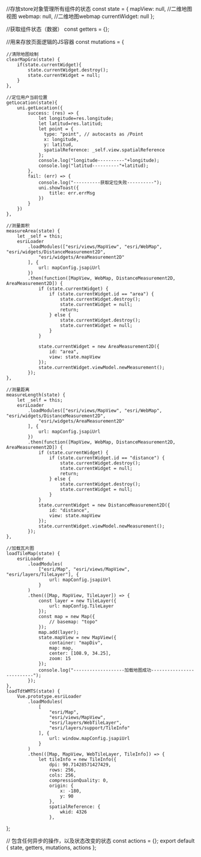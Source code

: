 

//存放store对象管理所有组件的状态
const state = {
	mapView: null, //二维地图视图
	webmap: null, //二维地图webmap
	currentWidget: null
};

//获取组件状态（数据）
const getters = {};

//用来存放页面逻辑的JS容器
const mutations = {

	//清除地图绘制
	clearMapGra(state) {
		if(state.currentWidget){
			state.currentWidget.destroy();
			state.currentWidget = null;
		}		
	},
	
	//定位用户当前位置
	getLocation(state){
		uni.getLocation({
			success: (res) => {
				let longitude=res.longitude;
				let latitud=res.latitud;
				let point = {
				  type: "point", // autocasts as /Point
				  x: longitude,
				  y: latitud,
				  spatialReference: _self.view.spatialReference
				};
				console.log("longitude----------"+longitude);
				console.log("latitud----------"+latitud);
			},
			fail: (err) => {
				console.log("----------获取定位失败----------");
				uni.showToast({
					title: err.errMsg
				})
			}
		})
	},

	//测量面积
	measureArea(state) {
		let _self = this;
		esriLoader
			.loadModules(["esri/views/MapView", "esri/WebMap", "esri/widgets/DistanceMeasurement2D",
				"esri/widgets/AreaMeasurement2D"
			], {
				url: mapConfig.jsapiUrl
			})
			.then(function([MapView, WebMap, DistanceMeasurement2D, AreaMeasurement2D]) {
				if (state.currentWidget) {
					if (state.currentWidget.id == "area") {
						state.currentWidget.destroy();
						state.currentWidget = null;
						return;
					} else {
						state.currentWidget.destroy();
						state.currentWidget = null;
					}
				}

				state.currentWidget = new AreaMeasurement2D({
					id: "area",
					view: state.mapView
				});
				state.currentWidget.viewModel.newMeasurement();
			});
	},

	//测量距离
	measureLength(state) {
		let _self = this;
		esriLoader
			.loadModules(["esri/views/MapView", "esri/WebMap", "esri/widgets/DistanceMeasurement2D",
				"esri/widgets/AreaMeasurement2D"
			], {
				url: mapConfig.jsapiUrl
			})
			.then(function([MapView, WebMap, DistanceMeasurement2D, AreaMeasurement2D]) {
				if (state.currentWidget) {
					if (state.currentWidget.id == "distance") {
						state.currentWidget.destroy();
						state.currentWidget = null;
						return;
					} else {
						state.currentWidget.destroy();
						state.currentWidget = null;
					}
				}
				state.currentWidget = new DistanceMeasurement2D({
					id: "distance",
					view: state.mapView
				});
				state.currentWidget.viewModel.newMeasurement();
			});
	},

	//加载瓦片图
	loadTileMap(state) {
		esriLoader
			.loadModules(
				["esri/Map", "esri/views/MapView", "esri/layers/TileLayer"], {
					url: mapConfig.jsapiUrl
				}
			)
			.then(([Map, MapView, TileLayer]) => {
				const layer = new TileLayer({
					url: mapConfig.TileLayer
				});
				const map = new Map({
					// basemap: "topo"
				});
				map.add(layer);
				state.mapView = new MapView({
					container: "mapDiv",
					map: map,
					center: [108.9, 34.25],
					zoom: 15
				});
				console.log("-------------------加载地图成功--------------------------");
			});
	},
	loadTdtWMTS(state) {
		Vue.prototype.esriLoader
			.loadModules(
				[
					"esri/Map",
					"esri/views/MapView",
					"esri/layers/WebTileLayer",
					"esri/layers/support/TileInfo"
				], {
					url: window.mapConfig.jsapiUrl
				}
			)
			.then(([Map, MapView, WebTileLayer, TileInfo]) => {
				let tileInfo = new TileInfo({
					dpi: 90.71428571427429,
					rows: 256,
					cols: 256,
					compressionQuality: 0,
					origin: {
						x: -180,
						y: 90
					},
					spatialReference: {
						wkid: 4326
					},
					
};

// 包含任何异步的操作，以及状态改变的状态
const actions = {};
export default {
	state,
	getters,
	mutations,
	actions
};
